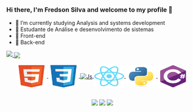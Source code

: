 ### Hi there, I'm Fredson Silva and welcome to my profile 👋

- 🔭 I’m currently studying Analysis and systems development
- 🔭 Estudante de Análise e desenvolvimento de sistemas
- 🌱 Front-end
- 🌱 Back-end


<div>
 <a href="https://github.com/silvafredson">
 <img height="180em" src="https://github-readme-stats.vercel.app/api?username=silvafredson&show_icons=true&theme=tokyonight&include_all_commits=true&count_private=true"/>
 <img height="180em" align="center" src="https://github-readme-stats.vercel.app/api/top-langs/?username=silvafredson&layout=compact&langs_count=6&theme=tokyonight"/>
</div>
  
 <div align="center" style="display: inline_block"><br>
 <img align="center" alt="HTML" height="60" width="80" src="https://raw.githubusercontent.com/devicons/devicon/master/icons/html5/html5-original.svg">
 <img align="center" alt="CSS" height="60" width="80" src="https://raw.githubusercontent.com/devicons/devicon/master/icons/css3/css3-original.svg">
 <img align="center" alt="Js" height="60" width="80" src="https://cdn.jsdelivr.net/gh/devicons/devicon/icons/javascript/javascript-plain.svg">
 <img align="center" alt="React" height="60" width="80" src="https://raw.githubusercontent.com/devicons/devicon/master/icons/react/react-original.svg">
 <img align="center" alt="Python" height="60" width="80" src="https://raw.githubusercontent.com/devicons/devicon/master/icons/python/python-original.svg">
 <img align="center" alt="Csharp" height="60" width="80" src="https://raw.githubusercontent.com/devicons/devicon/master/icons/csharp/csharp-original.svg">
  
 </div> 
  
  <br>
  
<div align="center"> 
  
 <a href = "mailto:fredsonlpsilva@gmail.com"><img src="https://img.shields.io/badge/Gmail-D14836?style=for-the-badge&logo=gmail&logoColor=white"></a>
 <a href = "mailto:silva.fredson@hotmail.com"><img src="https://img.shields.io/badge/Microsoft_Outlook-0078D4?style=for-the-badge&logo=microsoft-outlook&logoColor=white"></a>
 <a href="https://www.linkedin.com/in/fredson-silva-4082041aa/" target="_blank"><img src="https://img.shields.io/badge/LinkedIn-0077B5?style=for-the-badge&logo=linkedin&logoColor=white](https://img.shields.io/badge/LinkedIn-0077B5?style=for-the-badge&logo=linkedin&logoColor=white" target="_blank"></a> 
 
</div>
